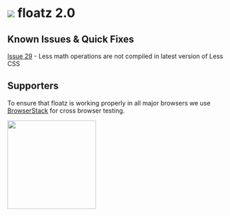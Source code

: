 ![](https://github.com/floatzcss/floatz/blob/master/wiki/logo.png) floatz 2.0
======

## Known Issues & Quick Fixes
[Issue 29](https://github.com/hummldesign/floatz-2.0/issues/29) - Less math operations are not compiled in latest version of Less CSS

## Supporters
To ensure that floatz is working properly in all major browsers we use [BrowserStack](https://www.browserstack.com/) for cross browser testing.

<img src="https://user-images.githubusercontent.com/7689394/34140703-c60a6020-e47c-11e7-9f54-1ef83d9c4a8a.png" width="200">
